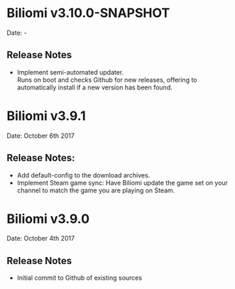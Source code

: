 # Biliomi v3.10.0-SNAPSHOT
Date: -

## Release Notes
* Implement semi-automated updater.<br>
Runs on boot and checks Github for new releases,
offering to automatically install if a new version has been found.

# Biliomi v3.9.1
Date: October 6th 2017

## Release Notes:
* Add default-config to the download archives.
* Implement Steam game sync: Have Biliomi update the game set on your channel to match the game you are playing on Steam.

# Biliomi v3.9.0
Date: October 4th 2017

## Release Notes
* Initial commit to Github of existing sources